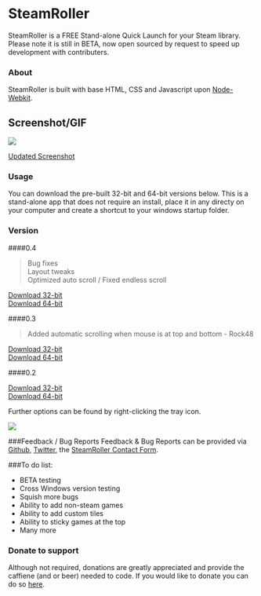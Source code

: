 # SteamRoller

SteamRoller is a FREE Stand-alone Quick Launch for your Steam library. Please note it is still in BETA, now open sourced by request to speed up development with contributers. 

### About

SteamRoller is built with base HTML, CSS and Javascript upon [Node-Webkit](https://github.com/nwjs/nw.js/tree/master).

## Screenshot/GIF
<img src="http://i.imgur.com/BPmPazN.gif">

[Updated Screenshot](http://gfycat.com/BlueHandsomeDragonfly)

### Usage
You can download the pre-built 32-bit and 64-bit versions below. This is a stand-alone app that does not require an install, place it in any directy on your computer and create a shortcut to your windows startup folder. 

### Version

####0.4

> Bug fixes<br />
> Layout tweaks<br />
> Optimized auto scroll / Fixed endless scroll

[Download 32-bit](http://cyris.io/downloads/0.4/SteamRoller-32.zip)<br />
[Download 64-bit](http://cyris.io/downloads/0.4/SteamRoller-64.zip)<br />


####0.3

> Added automatic scrolling when mouse is at top and bottom - Rock48 

[Download 32-bit](http://cyris.io/downloads/0.3/SteamRoller-32.zip)<br />
[Download 64-bit](http://cyris.io/downloads/0.3/SteamRoller-64.zip)<br />


####0.2

[Download 32-bit](http://Cyris.io/downloads/SteamRoller-32.zip)<br />
[Download 64-bit](http://Cyris.io/downloads/SteamRoller-64.zip)<br />


Further options can be found by right-clicking the tray icon.

<img src="http://i.imgur.com/EZzXi7u.jpg">

###Feedback / Bug Reports
Feedback & Bug Reports can be provided via [Github](https://github.com/CyrisXD/SteamRoller-Steam-Quick-Launcher/), [Twitter](http://www.twitter.com/CyrisXD), the [SteamRoller Contact Form](http://cyris.io/steam-roller-feedback/).

###To do list:

- BETA testing
- Cross Windows version testing
- Squish more bugs
- Ability to add non-steam games
- Ability to add custom tiles
- Ability to sticky games at the top
- Many more

### Donate to support

Although not required, donations are greatly appreciated and provide the caffiene (and or beer) needed to code. If you would like to donate you can do so [here](https://www.paypal.com/cgi-bin/webscr?cmd=_s-xclick&hosted_button_id=R9QG885GFR4WU).
